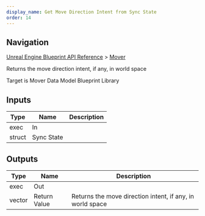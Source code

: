 ```yaml
---
display_name: Get Move Direction Intent from Sync State
order: 14
---
```

## Navigation

[Unreal Engine Blueprint API Reference](https://dev.epicgames.com/documentation/en-us/unreal-engine/BlueprintAPI) > [Mover](https://dev.epicgames.com/documentation/en-us/unreal-engine/BlueprintAPI/Mover)

Returns the move direction intent, if any, in world space

Target is Mover Data Model Blueprint Library

## Inputs

| Type | Name | Description |
| --- | --- | --- |
| exec | In |  |
| struct | Sync State |  |

## Outputs

| Type | Name | Description |
| --- | --- | --- |
| exec | Out |  |
| vector | Return Value | Returns the move direction intent, if any, in world space |
